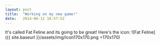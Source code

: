 ```yaml
---
layout: post
title:  "Working on my new game!"
date:   2014-06-12 16:57:52
---
```


It's called Fat Feline and its going to be great! Here's the icon: ![Fat Feline]({{ site.baseurl }}/assets/img/icon170x170.png =170x170)
